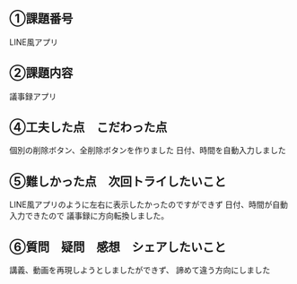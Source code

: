 ## ①課題番号
LINE風アプリ

## ②課題内容
議事録アプリ

## ④工夫した点　こだわった点
個別の削除ボタン、全削除ボタンを作りました
日付、時間を自動入力しました
## ⑤難しかった点　次回トライしたいこと
LINE風アプリのように左右に表示したかったのですができず
日付、時間が自動入力できたので
議事録に方向転換しました。

## ⑥質問　疑問　感想　シェアしたいこと
講義、動画を再現しようとしましたができず、
諦めて違う方向にしました
